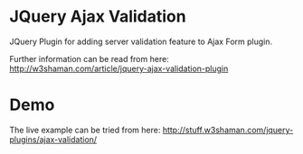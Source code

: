 # JQuery Ajax Validation
JQuery Plugin for adding server validation feature to Ajax Form plugin.

Further information can be read from here:
http://w3shaman.com/article/jquery-ajax-validation-plugin

# Demo
The live example can be tried from here:
http://stuff.w3shaman.com/jquery-plugins/ajax-validation/